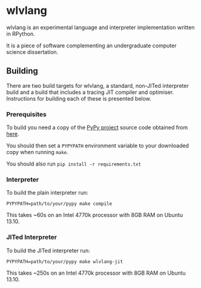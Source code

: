 # wlvlang

wlvlang is an experimental language and interpreter implementation written in RPython.

It is a piece of software complementing an undergraduate computer science dissertation.



## Building

There are two build targets for wlvlang, a standard, non-JITed interpreter build and a build that includes a tracing JIT compiler and optimiser.  Instructions for building each of these is presented below.


### Prerequisites

To build you need a copy of the [PyPy project](http://pypy.org/) source code obtained from [here](https://bitbucket.org/pypy/pypy "PyPy Bitbucket").


You should then set a `PYPYPATH` environment variable to your downloaded copy when running `make`.

You should also run `pip install -r requirements.txt`

### Interpreter

To build the plain interpreter run:

`PYPYPATH=path/to/your/pypy make compile`

This takes ~60s on an Intel 4770k processor with 8GB RAM on Ubuntu 13.10.

### JITed Interpreter

To build the JITed interpreter run:

`PYPYPATH=path/to/your/pypy make wlvlang-jit`

This takes ~250s on an Intel 4770k processor with 8GB RAM on Ubuntu 13.10.
